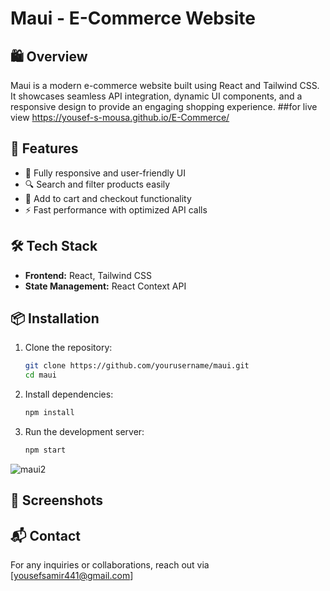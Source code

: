 # Maui - E-Commerce Website

## 🛍️ Overview
Maui is a modern e-commerce website built using React and Tailwind CSS. It showcases seamless API integration, dynamic UI components, and a responsive design to provide an engaging shopping experience.
##for live view https://yousef-s-mousa.github.io/E-Commerce/
## 🚀 Features
- 🏪 Fully responsive and user-friendly UI
- 🔍 Search and filter products easily
- 🛒 Add to cart and checkout functionality
- ⚡ Fast performance with optimized API calls

## 🛠️ Tech Stack
- **Frontend:** React, Tailwind CSS
- **State Management:** React Context API 

## 📦 Installation
1. Clone the repository:
   ```bash
   git clone https://github.com/yourusername/maui.git
   cd maui
   ```
2. Install dependencies:
   ```bash
   npm install
   ```
3. Run the development server:
   ```bash
   npm start
   ```
![maui2](https://github.com/user-attachments/assets/91b45446-e4c1-4d53-93b1-a57d969155ca)

## 📸 Screenshots

## 📬 Contact
For any inquiries or collaborations, reach out via [yousefsamir441@gmail.com] 

